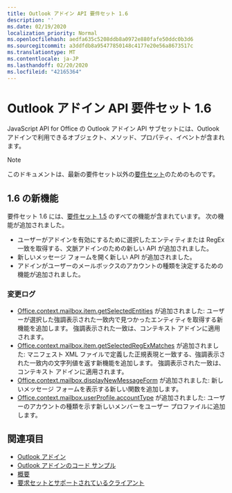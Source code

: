 ```yaml
---
title: Outlook アドイン API 要件セット 1.6
description: ''
ms.date: 02/19/2020
localization_priority: Normal
ms.openlocfilehash: aedfa635c5208ddb8a0972e880fafe50ddc0b3d6
ms.sourcegitcommit: a3ddfdb8a95477850148c4177e20e56a8673517c
ms.translationtype: MT
ms.contentlocale: ja-JP
ms.lasthandoff: 02/20/2020
ms.locfileid: "42165364"
---
```

# <a name="outlook-add-in-api-requirement-set-16"></a>Outlook アドイン API 要件セット 1.6

JavaScript API for Office の Outlook アドイン API サブセットには、Outlook アドインで利用できるオブジェクト、メソッド、プロパティ、イベントが含まれます。

> [!NOTE]
> このドキュメントは、最新の要件セット以外の[要件セット](/office/dev/add-ins/reference/requirement-sets/outlook-api-requirement-sets)のためのものです。

## <a name="whats-new-in-16"></a>1.6 の新機能

要件セット 1.6 には、[要件セット 1.5](../requirement-set-1.5/outlook-requirement-set-1.5.md) のすべての機能が含まれています。 次の機能が追加されました。

- ユーザーがアドインを有効にするために選択したエンティティまたは RegEx 一致を取得する、文脈アドインのための新しい API が追加されました。
- 新しいメッセージ フォームを開く新しい API が追加されました。
- アドインがユーザーのメールボックスのアカウントの種類を決定するための機能が追加されました。

### <a name="change-log"></a>変更ログ

- [Office.context.mailbox.item.getSelectedEntities](office.context.mailbox.item.md#methods) が追加されました: ユーザーが選択した強調表示された一致内で見つかったエンティティを取得する新機能を追加します。 強調表示された一致は、コンテキスト アドインに適用されます。
- [Office.context.mailbox.item.getSelectedRegExMatches](office.context.mailbox.item.md#methods) が追加されました: マニフェスト XML ファイルで定義した正規表現と一致する、強調表示された一致内の文字列値を返す新機能を追加します。 強調表示された一致は、コンテキスト アドインに適用されます。
- [Office.context.mailbox.displayNewMessageForm](office.context.mailbox.md#methods) が追加されました: 新しいメッセージ フォームを表示する新しい関数を追加します。
- [Office.context.mailbox.userProfile.accountType](/javascript/api/outlook/office.userprofile?view=outlook-js-1.6#accounttype) が追加されました: ユーザーのアカウントの種類を示す新しいメンバーをユーザー プロファイルに追加します。

## <a name="see-also"></a>関連項目

- [Outlook アドイン](../../../outlook/outlook-add-ins-overview.md)
- [Outlook アドインのコード サンプル](https://developer.microsoft.com/outlook/gallery/?filterBy=Outlook,Samples,Add-ins)
- [概要](../../../quickstarts/outlook-quickstart.md)
- [要求セットとサポートされているクライアント](../../requirement-sets/outlook-api-requirement-sets.md)

